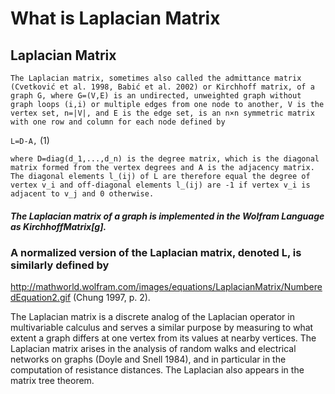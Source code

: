 # What is Laplacian Matrix 


## Laplacian Matrix
    The Laplacian matrix, sometimes also called the admittance matrix (Cvetković et al. 1998, Babić et al. 2002) or Kirchhoff matrix, of a graph G, where G=(V,E) is an undirected, unweighted graph without graph loops (i,i) or multiple edges from one node to another, V is the vertex set, n=|V|, and E is the edge set, is an n×n symmetric matrix with one row and column for each node defined by

`L=D-A,`	                                    (1)
```
where D=diag(d_1,...,d_n) is the degree matrix, which is the diagonal matrix formed from the vertex degrees and A is the adjacency matrix. The diagonal elements l_(ij) of L are therefore equal the degree of vertex v_i and off-diagonal elements l_(ij) are -1 if vertex v_i is adjacent to v_j and 0 otherwise.

```

##### The Laplacian matrix of a graph is implemented in the Wolfram Language as KirchhoffMatrix[g].

### A normalized version of the Laplacian matrix, denoted L, is similarly defined by

http://mathworld.wolfram.com/images/equations/LaplacianMatrix/NumberedEquation2.gif
(Chung 1997, p. 2).

The Laplacian matrix is a discrete analog of the Laplacian operator in multivariable calculus and serves a similar purpose by measuring to what extent a graph differs at one vertex from its values at nearby vertices. The Laplacian matrix arises in the analysis of random walks and electrical networks on graphs (Doyle and Snell 1984), and in particular in the computation of resistance distances. The Laplacian also appears in the matrix tree theorem.
